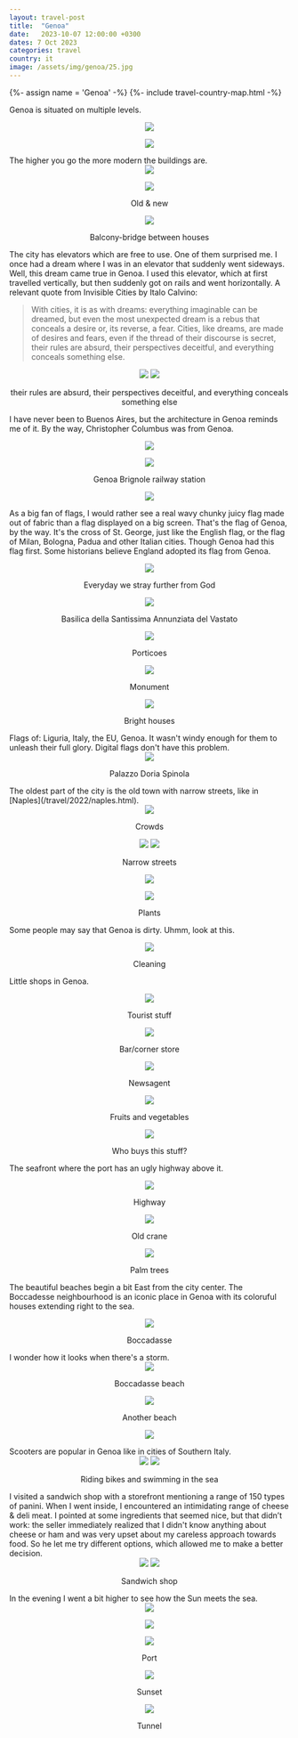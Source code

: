 ```yaml
---
layout: travel-post
title:  "Genoa"
date:   2023-10-07 12:00:00 +0300
dates: 7 Oct 2023
categories: travel
country: it
image: /assets/img/genoa/25.jpg
---
```

{%- assign name = 'Genoa' -%}
{%- include travel-country-map.html -%}

Genoa is situated on multiple levels.
<center>
<img src="{{site.baseurl}}/assets/img/genoa/1.jpg" />
<p class="image-label"></p>
</center>
<center>
<img src="{{site.baseurl}}/assets/img/genoa/2.jpg" />
<p class="image-label"></p>
</center>
The higher you go the more modern the buildings are.
<center>
<img src="{{site.baseurl}}/assets/img/genoa/3.jpg" />
<p class="image-label"></p>
</center>
<center>
<img src="{{site.baseurl}}/assets/img/genoa/4.jpg" />
<p class="image-label">Old & new</p>
</center>
<center>
<img src="{{site.baseurl}}/assets/img/genoa/2-1.jpg" />
<p class="image-label">Balcony-bridge between houses</p>
</center>

The city has elevators which are free to use. One of them surprised me. I once had a dream where I was in an elevator that suddenly went sideways. Well, this dream came true in Genoa. I used this elevator, which at first travelled vertically, but then suddenly got on rails and went horizontally.
A relevant quote from Invisible Cities by Italo Calvino:
> With cities, it is as with dreams: everything imaginable can be dreamed, but even the most unexpected dream is a rebus that conceals a desire or, its reverse, a fear. Cities, like dreams, are made of desires and fears, even if the thread of their discourse is secret, their rules are absurd, their perspectives deceitful, and everything conceals something else.
<center>
    <div class="side-by-side">
        <img src="{{site.baseurl}}/assets/img/genoa/3-2.jpg" />
        <img src="{{site.baseurl}}/assets/img/genoa/3-1.jpg" />
    </div>
    <p class="image-label">their rules are absurd, their perspectives deceitful, and everything conceals something else</p>
</center>

I have never been to Buenos Aires, but the architecture in Genoa reminds me of it. By the way, Christopher Columbus was from Genoa.
<center>
<img src="{{site.baseurl}}/assets/img/genoa/6.jpg" />
<p class="image-label"></p>
</center>
<center>
<img src="{{site.baseurl}}/assets/img/genoa/7.jpg" />
<p class="image-label">Genoa Brignole railway station</p>
</center>
<center>
<img src="{{site.baseurl}}/assets/img/genoa/9.jpg" />
<p class="image-label"></p>
</center>

As a big fan of flags, I would rather see a real wavy chunky juicy flag made out of fabric than a flag displayed on a big screen. That's the flag of Genoa, by the way. It's the cross of St. George, just like the English flag, or the flag of Milan, Bologna, Padua and other Italian cities. Though Genoa had this flag first. Some historians believe England adopted its flag from Genoa.
<center>
<img src="{{site.baseurl}}/assets/img/genoa/10.jpg" />
<p class="image-label">Everyday we stray further from God</p>
</center>
<center>
<img src="{{site.baseurl}}/assets/img/genoa/5.jpg" />
<p class="image-label">Basilica della Santissima Annunziata del Vastato</p>
</center>
<center>
<img src="{{site.baseurl}}/assets/img/genoa/8.jpg" />
<p class="image-label">Porticoes</p>
</center>
<center>
<img src="{{site.baseurl}}/assets/img/genoa/11.jpg" />
<p class="image-label">Monument</p>
</center>
<center>
<img src="{{site.baseurl}}/assets/img/genoa/12-1.jpg" />
<p class="image-label">Bright houses</p>
</center>
Flags of: Liguria, Italy, the EU, Genoa. It wasn't windy enough for them to unleash their full glory. Digital flags don't have this problem.
<center>
<img src="{{site.baseurl}}/assets/img/genoa/12.jpg" />
<p class="image-label">Palazzo Doria Spinola</p>
</center>
The oldest part of the city is the old town with narrow streets, like in [Naples](/travel/2022/naples.html).
<center>
<img src="{{site.baseurl}}/assets/img/genoa/13.jpg" />
<p class="image-label">Crowds</p>
</center>
<center>
    <div class="side-by-side">
        <img src="{{site.baseurl}}/assets/img/genoa/13-1.jpg" />
        <img src="{{site.baseurl}}/assets/img/genoa/13-2.jpg" />
    </div>
    <p class="image-label">Narrow streets</p>
</center>
<center>
<img src="{{site.baseurl}}/assets/img/genoa/14.jpg" />
<p class="image-label"></p>
</center>
<center>
<img src="{{site.baseurl}}/assets/img/genoa/15.jpg" />
<p class="image-label">Plants</p>
</center>

Some people may say that Genoa is dirty. Uhmm, look at this.
<center>
<img src="{{site.baseurl}}/assets/img/genoa/16.jpg" />
<p class="image-label">Cleaning</p>
</center>

Little shops in Genoa.
<center>
<img src="{{site.baseurl}}/assets/img/genoa/18.jpg" />
<p class="image-label">Tourist stuff</p>
</center>
<center>
<img src="{{site.baseurl}}/assets/img/genoa/19.jpg" />
<p class="image-label">Bar/corner store</p>
</center>
<center>
<img src="{{site.baseurl}}/assets/img/genoa/17.jpg" />
<p class="image-label">Newsagent</p>
</center>
<center>
<img src="{{site.baseurl}}/assets/img/genoa/20.jpg" />
<p class="image-label">Fruits and vegetables</p>
</center>
<center>
<img src="{{site.baseurl}}/assets/img/genoa/21-1.jpg" />
<p class="image-label">Who buys this stuff?</p>
</center>

The seafront where the port has an ugly highway above it.
<center>
<img src="{{site.baseurl}}/assets/img/genoa/22.jpg" />
<p class="image-label">Highway</p>
</center>
<center>
<img src="{{site.baseurl}}/assets/img/genoa/23.jpg" />
<p class="image-label">Old crane</p>
</center>
<center>
<img src="{{site.baseurl}}/assets/img/genoa/24.jpg" />
<p class="image-label">Palm trees</p>
</center>

The beautiful beaches begin a bit East from the city center. The Boccadesse neighbourhood is an iconic place in Genoa with its coloruful houses extending right to the sea. 
<center>
<img src="{{site.baseurl}}/assets/img/genoa/25.jpg" />
<p class="image-label">Boccadasse</p>
</center>
I wonder how it looks when there's a storm.
<center>
<img src="{{site.baseurl}}/assets/img/genoa/26.jpg" />
<p class="image-label">Boccadasse beach</p>
</center>
<center>
<img src="{{site.baseurl}}/assets/img/genoa/27.jpg" />
<p class="image-label">Another beach</p>
</center>
<center>
<img src="{{site.baseurl}}/assets/img/genoa/28.jpg" />
<p class="image-label"></p>
</center>
Scooters are popular in Genoa like in cities of Southern Italy.
<center>
    <div class="side-by-side">
        <img src="{{site.baseurl}}/assets/img/genoa/29.jpg" />
        <img src="{{site.baseurl}}/assets/img/genoa/30.jpg" />
    </div>
    <p class="image-label">Riding bikes and swimming in the sea</p>
</center>
I visited a sandwich shop with a storefront mentioning a range of 150 types of panini. When I went inside, I encountered an intimidating range of cheese & deli meat. I pointed at some ingredients that seemed nice, but that didn’t work: the seller immediately realized that I didn't know anything about cheese or ham and was very upset about my careless approach towards food. So he let me try different options, which allowed me to make a better decision.
<center>
    <div class="side-by-side">
        <img src="{{site.baseurl}}/assets/img/genoa/31.jpg" />
        <img src="{{site.baseurl}}/assets/img/genoa/32.jpg" />
    </div>
    <p class="image-label">Sandwich shop</p>
</center>
In the evening I went a bit higher to see how the Sun meets the sea.
<center>
<img src="{{site.baseurl}}/assets/img/genoa/33.jpg" />
<p class="image-label"></p>
</center>
<center>
<img src="{{site.baseurl}}/assets/img/genoa/33-1.jpg" />
<p class="image-label"></p>
</center>
<center>
<img src="{{site.baseurl}}/assets/img/genoa/34.jpg" />
<p class="image-label">Port</p>
</center>
<center>
<img src="{{site.baseurl}}/assets/img/genoa/35.jpg" />
<p class="image-label">Sunset</p>
</center>
<center>
<img src="{{site.baseurl}}/assets/img/genoa/36.jpg" />
<p class="image-label">Tunnel</p>
</center>
